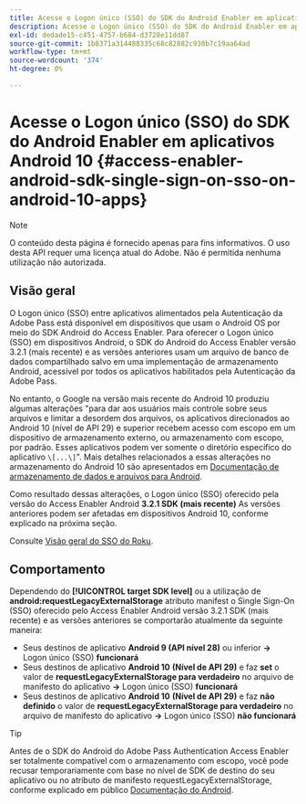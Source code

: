 ```yaml
---
title: Acesse o Logon único (SSO) do SDK do Android Enabler em aplicativos Android 10
description: Acesse o Logon único (SSO) do SDK do Android Enabler em aplicativos Android 10
exl-id: dedade15-c451-4757-b684-d3728e11dd87
source-git-commit: 1b8371a314488335c68c82882c930b7c19aa64ad
workflow-type: tm+mt
source-wordcount: '374'
ht-degree: 0%

---
```


# Acesse o Logon único (SSO) do SDK do Android Enabler em aplicativos Android 10 {#access-enabler-android-sdk-single-sign-on-sso-on-android-10-apps}

>[!NOTE]
>
>O conteúdo desta página é fornecido apenas para fins informativos. O uso desta API requer uma licença atual do Adobe. Não é permitida nenhuma utilização não autorizada.

## Visão geral

O Logon único (SSO) entre aplicativos alimentados pela Autenticação da Adobe Pass está disponível em dispositivos que usam o Android OS por meio do SDK Android do Access Enabler. Para oferecer o Logon único (SSO) em dispositivos Android, o SDK do Android do Access Enabler versão 3.2.1 (mais recente) e as versões anteriores usam um arquivo de banco de dados compartilhado salvo em uma implementação de armazenamento Android, acessível por todos os aplicativos habilitados pela Autenticação da Adobe Pass.

No entanto, o Google na versão mais recente do Android 10 produziu algumas alterações &quot;para dar aos usuários mais controle sobre seus arquivos e limitar a desordem dos arquivos, os aplicativos direcionados ao Android 10 (nível de API 29) e superior recebem acesso com escopo em um dispositivo de armazenamento externo, ou armazenamento com escopo, por padrão. Esses aplicativos podem ver somente o diretório específico do aplicativo `\[...\]`&quot;. Mais detalhes relacionados a essas alterações no armazenamento do Android 10 são apresentados em [Documentação de armazenamento de dados e arquivos para Android](https://developer.android.com/training/data-storage/files/external-scoped).

Como resultado dessas alterações, o Logon único (SSO) oferecido pela versão do Access Enabler Android **3.2.1 SDK (mais recente)** As versões anteriores podem ser afetadas em dispositivos Android 10, conforme explicado na próxima seção.

Consulte [Visão geral do SSO do Roku](/help/authentication/roku-sso-overview.md).

## Comportamento

Dependendo do **[!UICONTROL target SDK level]** ou a utilização de **android:requestLegacyExternalStorage** atributo manifest o Single Sign-On (SSO) oferecido pelo Access Enabler Android versão 3.2.1 SDK (mais recente) e as versões anteriores se comportarão atualmente da seguinte maneira:

- Seus destinos de aplicativo **Android 9 (API nível 28)** ou inferior **-\>** Logon único (SSO) **funcionará**
- Seus destinos de aplicativo **Android 10** **(Nível de API 29)** e faz **set** o valor de **requestLegacyExternalStorage para verdadeiro** no arquivo de manifesto do aplicativo **-\>** Logon único (SSO) **funcionará**
- Seus destinos de aplicativo **Android 10** **(Nível de API 29)** e faz **não definido** o valor de **requestLegacyExternalStorage para verdadeiro** no arquivo de manifesto do aplicativo **-\>** Logon único (SSO) **não funcionará**


>[!TIP]
>
> Antes de o SDK do Android do Adobe Pass Authentication Access Enabler ser totalmente compatível com o armazenamento com escopo, você pode recusar temporariamente com base no nível de SDK de destino do seu aplicativo ou no atributo de manifesto requestLegacyExternalStorage, conforme explicado em público [Documentação do Android](https://developer.android.com/training/data-storage/files/external-scoped#opt-out-of-scoped-storage).
